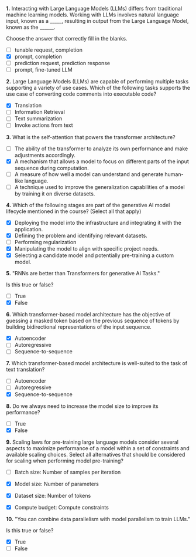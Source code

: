 **1.** Interacting with Large Language Models (LLMs) differs from traditional machine learning models. Working with LLMs involves natural language input, known as a _____, resulting in output from the Large Language Model, known as the ______.

Choose the answer that correctly fill in the blanks.

- [ ] tunable request, completion
- [x] prompt, completion
- [ ] prediction request, prediction response
- [ ] prompt, fine-tuned LLM

**2.** Large Language Models (LLMs) are capable of performing multiple tasks supporting a variety of use cases. Which of the following tasks supports the use case of converting code comments into executable code?

- [x] Translation
- [ ] Information Retrieval
- [ ] Text summarization
- [ ] Invoke actions from text

**3.** What is the self-attention that powers the transformer architecture?

- [ ] The ability of the transformer to analyze its own performance and make adjustments accordingly.
- [x] A mechanism that allows a model to focus on different parts of the input sequence during computation.
- [ ] A measure of how well a model can understand and generate human-like language.
- [ ] A technique used to improve the generalization capabilities of a model by training it on diverse datasets.

**4.** Which of the following stages are part of the generative AI model lifecycle mentioned in the course? (Select all that apply)

- [x] Deploying the model into the infrastructure and integrating it with the application.
- [x] Defining the problem and identifying relevant datasets.
- [ ] Performing regularization
- [x] Manipulating the model to align with specific project needs.
- [x] Selecting a candidate model and potentially pre-training a custom model.

**5.** "RNNs are better than Transformers for generative AI Tasks."

Is this true or false?

- [ ] True
- [x] False

**6.** Which transformer-based model architecture has the objective of guessing a masked token based on the previous sequence of tokens by building bidirectional representations of the input sequence.

- [x] Autoencoder
- [ ] Autoregressive
- [ ] Sequence-to-sequence

**7.** Which transformer-based model architecture is well-suited to the task of text translation?

- [ ] Autoencoder
- [ ] Autoregressive
- [x] Sequence-to-sequence

**8.** Do we always need to increase the model size to improve its performance?

- [ ] True
- [x] False

**9.** Scaling laws for pre-training large language models consider several aspects to maximize performance of a model within a set of constraints and available scaling choices. Select all alternatives that should be considered for scaling when performing model pre-training?

- [ ] Batch size: Number of samples per iteration 

- [x] Model size: Number of parameters
- [x] Dataset size: Number of tokens
- [x] Compute budget: Compute constraints

**10.** "You can combine data parallelism with model parallelism to train LLMs."

Is this true or false?

- [x] True
- [ ] False
